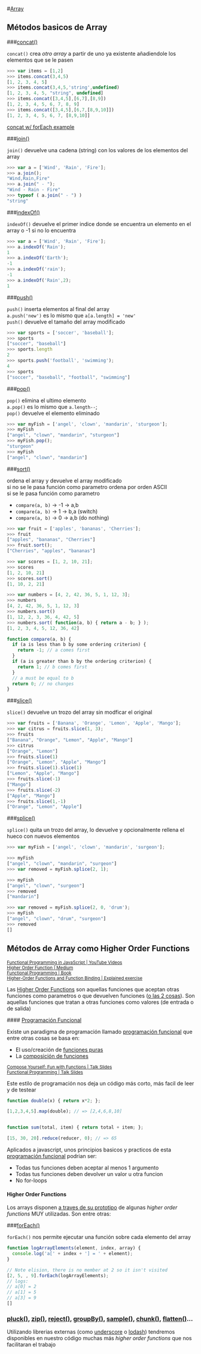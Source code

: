 #[Array](https://developer.mozilla.org/en/JavaScript/Reference/Global_Objects/Array)

## Métodos basicos de Array

###[concat()](https://developer.mozilla.org/en-US/docs/Web/JavaScript/Reference/Global_Objects/Array/concat)

`concat()` crea _otro array_ a partir de uno ya existente añadiendole los elementos que se le pasen 

```javascript
>>> var items = [1,2]
>>> items.concat(3,4,5)
[1, 2, 3, 4, 5]
>>> items.concat(3,4,5,'string',undefined)
[1, 2, 3, 4, 5, "string", undefined]
>>> items.concat([3,4,5],[6,7],[8,9])
[1, 2, 3, 4, 5, 6, 7, 8, 9]
>>> items.concat([3,4,5],[6,7,[8,9,10]])
[1, 2, 3, 4, 5, 6, 7, [8,9,10]]
```

[concat w/ forEach example](https://jsbin.com/kicawe/1/edit?js,console)

###[join()](https://developer.mozilla.org/en/JavaScript/Reference/Global_Objects/Array/join)

`join()` devuelve una cadena (string) con los valores de los elementos del array 

```javascript
>>> var a = ['Wind', 'Rain', 'Fire'];
>>> a.join();
"Wind,Rain,Fire"
>>> a.join(" - ");
"Wind - Rain - Fire"
>>> typeof ( a.join(" - ") )
"string"
```

###[indexOf()](https://developer.mozilla.org/en/JavaScript/Reference/Global_Objects/Array/indexOf)

`indexOf()` devuelve el primer indice donde se encuentra un elemento en el array o -1 si no lo encuentra

```javascript
>>> var a = ['Wind', 'Rain', 'Fire'];
>>> a.indexOf('Rain');
1
>>> a.indexOf('Earth');
-1
>>> a.indexOf('rain');
-1
>>> a.indexOf('Rain',2);
1
```

###[push()](https://developer.mozilla.org/en/JavaScript/Reference/Global_Objects/Array/push)

`push()` inserta elementos al final del array  
`a.push('new')` es lo mismo que `a[a.length] = 'new'`  
`push()` devuelve el tamaño del array modificado  

```javascript
>>> var sports = ['soccer', 'baseball'];
>>> sports
["soccer", "baseball"]
>>> sports.length
2
>>> sports.push('football', 'swimming');
4
>>> sports
["soccer", "baseball", "football", "swimming"]
```

###[pop()](https://developer.mozilla.org/en/JavaScript/Reference/Global_Objects/Array/pop)

`pop()` elimina el ultimo elemento   
`a.pop()` es lo mismo que `a.length--`;  
`pop()` devuelve el elemento eliminado  

```javascript
>>> var myFish = ['angel', 'clown', 'mandarin', 'sturgeon'];
>>> myFish
["angel", "clown", "mandarin", "sturgeon"]
>>> myFish.pop();
"sturgeon"
>>> myFish
["angel", "clown", "mandarin"]
```

###[sort()](https://developer.mozilla.org/en/JavaScript/Reference/Global_Objects/Array/sort)

ordena el array y devuelve el array modificado  
si no se le pasa función como parametro ordena por orden ASCII  
si se le pasa función como parametro
- `compare(a, b)` → -1  → a,b
- `compare(a, b)` → 1   → b,a (switch)
- `compare(a, b)` → 0   → a,b (do nothing)

```javascript
>>> var fruit = ['apples', 'bananas', 'Cherries'];
>>> fruit
["apples", "bananas", "Cherries"]
>>> fruit.sort();
["Cherries", "apples", "bananas"]

>>> var scores = [1, 2, 10, 21];
>>> scores
[1, 2, 10, 21]
>>> scores.sort()
[1, 10, 2, 21]
```

```javascript
>>> var numbers = [4, 2, 42, 36, 5, 1, 12, 3];
>>> numbers
[4, 2, 42, 36, 5, 1, 12, 3]
>>> numbers.sort()
[1, 12, 2, 3, 36, 4, 42, 5]
>>> numbers.sort( function(a, b) { return a - b; } );
[1, 2, 3, 4, 5, 12, 36, 42]
```

```javascript
function compare(a, b) {
  if (a is less than b by some ordering criterion) {
    return -1; // a comes first
  }
  if (a is greater than b by the ordering criterion) {
    return 1; // b comes first
  }
  // a must be equal to b
  return 0; // no changes
}
```

###[slice()](https://developer.mozilla.org/en/JavaScript/Reference/Global_Objects/Array/slice)

`slice()` devuelve un trozo del array  sin modficar el original 

```javascript
>>> var fruits = ['Banana', 'Orange', 'Lemon', 'Apple', 'Mango'];
>>> var citrus = fruits.slice(1, 3);
>>> fruits
["Banana", "Orange", "Lemon", "Apple", "Mango"]
>>> citrus
["Orange", "Lemon"]
>>> fruits.slice(1)
["Orange", "Lemon", "Apple", "Mango"]
>>> fruits.slice(1).slice(1)
["Lemon", "Apple", "Mango"]
>>> fruits.slice(-1)
["Mango"]
>>> fruits.slice(-2)
["Apple", "Mango"]
>>> fruits.slice(1,-1)
["Orange", "Lemon", "Apple"]
```

###[splice()](https://developer.mozilla.org/en/JavaScript/Reference/Global_Objects/Array/splice)

`splice()` quita un trozo del array, lo devuelve  y opcionalmente rellena el hueco con nuevos elementos 

```javascript
>>> var myFish = ['angel', 'clown', 'mandarin', 'surgeon'];

>>> myFish
["angel", "clown", "mandarin", "surgeon"]
>>> var removed = myFish.splice(2, 1);

>>> myFish
["angel", "clown", "surgeon"]
>>> removed
["mandarin"]

>>> var removed = myFish.splice(2, 0, 'drum');
>>> myFish
["angel", "clown", "drum", "surgeon"]
>>> removed
[]
```

## Métodos de Array como Higher Order Functions

<sub>[Functional Programming in JavaScript | YouTube Videos](https://www.youtube.com/watch?v=BMUiFMZr7vk&list=PL0zVEGEvSaeEd9hlmCXrk5yUyqUag-n84)</sub>  
<sub>[Higher Order Function | Medium](https://medium.com/functional-javascript/higher-order-functions-78084829fff4#.ka4840l1e)</sub>  
<sub>[Functional Programming | Book](http://shop.oreilly.com/product/0636920028857.do)</sub>  
<sub>[Higher-Order Functions and Function Binding | Explained exercise](http://clarkfeusier.com/2015/01/11/interview-question-function-bind.html)</sub>

Las [Higher Order Functions](http://eloquentjavascript.net/05_higher_order.html) son aquellas funciones que aceptan otras funciones como parametros o que devuelven funciones ([o las 2 cosas](http://jtfmumm.com/blog/2013/08/31/nested-higher-order-functions-in-javascript/)). Son aquellas funciones que tratan a otras funciones como valores (de entrada o de salida)

#### [Programación Funcional](https://www.safaribooksonline.com/library/view/functional-javascript/9781449360757/ch04.html)

Existe un paradigma de programación llamado [programación funcional](https://medium.com/javascript-scene/the-two-pillars-of-javascript-pt-2-functional-programming-a63aa53a41a4#.iv40wrzzg) que entre otras cosas se basa en:

- El uso/creación de [funciones puras](http://www.nicoespeon.com/en/2015/01/pure-functions-javascript/)
- La [composición de funciones](http://nodegeek.net/2014/06/24/function-composition/)

<sub>[Compose Yourself: Fun with Functions | Talk Slides](http://scott.sauyet.com/Javascript/Talk/Compose/2013-05-22/)</sub>  
<sub>[Functional Programming | Talk Slides](http://scott.sauyet.com/Javascript/Talk/FunctionalProgramming/)</sub>

Este estilo de programación nos deja un código más corto, más facil de leer y de testear

```javascript
function double(x) { return x*2; };

[1,2,3,4,5].map(double); // => [2,4,6,8,10]
```

```javascript

function sum(total, item) { return total + item; };

[15, 30, 20].reduce(reducer, 0); // => 65

```

Aplicados a javascript, unos principios basicos y practicos de esta [programación funcional](http://www.smashingmagazine.com/2014/07/dont-be-scared-of-functional-programming/) podrian ser:

- Todas tus funciones deben aceptar al menos 1 argumento
- Todas tus funciones deben devolver un valor u otra funcion
- No for-loops

#### Higher Order Functions

Los arrays disponen [a traves de su prototipo](https://developer.mozilla.org/en-US/docs/Web/JavaScript/Reference/Global_Objects/Array#Methods_2) de algunas _higher order functions_  MUY utilizadas. Son entre otras:

###[forEach()](https://developer.mozilla.org/en-US/docs/Web/JavaScript/Reference/Global_Objects/Array/forEach)

`forEach()` nos permite ejecutar una función sobre cada elemento del array

```javascript
function logArrayElements(element, index, array) {
  console.log('a[' + index + '] = ' + element);
}

// Note elision, there is no member at 2 so it isn't visited
[2, 5, , 9].forEach(logArrayElements);
// logs:
// a[0] = 2
// a[1] = 5
// a[3] = 9
[]
```


### [pluck()](http://underscorejs.org/#pluck), [zip()](http://underscorejs.org/#zip), [reject()](http://underscorejs.org/#reject), [groupBy()](https://lodash.com/docs#groupBy), [sample()](https://lodash.com/docs#sample), [chunk()](https://lodash.com/docs#chunk), [flatten()](https://lodash.com/docs#flatten)...

Utilizando librerias externas (como [underscore](http://underscorejs.org/#collections) o [lodash](https://lodash.com/docs)) tendremos disponibles en nuestro código muchas más _higher order functions_ que nos facilitaran el trabajo

